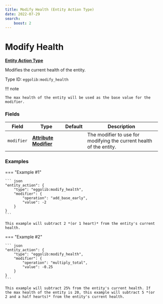 ```yaml
---
title: Modify Health (Entity Action Type)
date: 2022-07-29
search:
    boost: 2
---
```


#   Modify Health

**[Entity Action Type]**

Modifies the current health of the entity.

Type ID: `eggolib:modify_health`


!!! note

    The max health of the entity will be used as the base value for the modifier.


### Fields

Field | Type | Default | Description
------|------|---------|------------
`modifier` | **[Attribute Modifier]** | | The modifier to use for modifying the current health of the entity.


### Examples

=== "Example #1"

    ``` json
    "entity_action": {
        "type": "eggolib:modify_health",
        "modifier": {
            "operation": "add_base_early",
            "value": -2
        }
    }
    ```

    This example will subtract 2 *(or 1 heart)* from the entity's current health.


=== "Example #2"

    ``` json
    "entity_action": {
        "type": "eggolib:modify_health",
        "modifier": {
            "operation": "multiply_total",
            "value": -0.25
        }
    }
    ```

    This example will subtract 25% from the entity's current health. If the max health of the entity is 20, this example will subtract 5 *(or 2 and a half hearts)* from the entity's current health.



[Entity Action Type]: ../entity_action_types.md
[Attribute Modifier]: https://origins.readthedocs.io/en/latest/types/data_types/attribute_modifier
